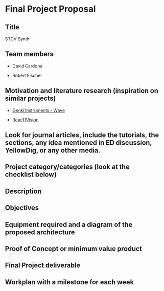 # Final Project Proposal

## Title

STCV Synth


## Team members

* David Cardona

* Robert Fischer


## Motivation and literature research (inspiration on similar projects)

* [Genki Instruments - Wave](https://genkiinstruments.com/products/wave)

* [ReacTIVision](http://reactivision.sourceforge.net)


## Look for journal articles, include the tutorials, the sections, any idea mentioned in ED discussion, YellowDig, or any other media.


## Project category/categories (look at the checklist below)


## Description


## Objectives


## Equipment required and a diagram of the proposed architecture


## Proof of Concept or minimum value product


## Final Project deliverable


## Workplan with a milestone for each week


